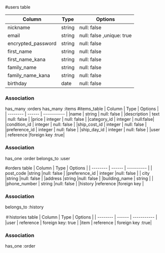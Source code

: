 #users table

| Column            | Type    | Options     |
| --------          | ------  | ----------- |
| nickname          | string  |null: false  |
| email             | string  |null: false ,unique: true|
| encrypted_password| string  |null: false  | 
|first_name         | string  |null: false  | 
|first_name_kana    | string  |null: false  |     
|family_name        | string  |null: false  |
|family_name_kana   | string  |null: false  | 
|birthday           | date    |null: false  |

### Association
has_many :orders
has_many :items
#items_table
| Column            | Type          | Options      |
| --------          | ------        | -----------  | 
|name               | string        | null: false  |
|description        | text          | null: false  | 
|price              | integer       | null: false  |
|category_id        | integer       | null:false|     
|condition_id       | integer       | null: false  |
|ship_cost_id       | integer       | null: false  | 
|preference_id      | integer       | null: false  |
|ship_day_id       | integer       | null: false  | 
|user               | reference     |foreign key :true| 

### Association
has_one :order
belongs_to :user

#orders table
| Column            | Type       | Options    |
| --------          | ------     | ---------- |
| post_code         |string      |null: false |
|preference_id      | integer    |null: false |
| city              |string      |null: false |
|address            |string      |null: false | 
|building_name      | string     |            |     
|phone_number       | string     |null: false |
|history            |reference   |foreign key |
 
### Association
belongs_to :history

＃histories table
| Column         | Type      | Options     |
| --------       | ------    | ----------- |
|user            | reference | foreign key: true |
|item            | reference | foreign key :true|
### Association
has_one :order
